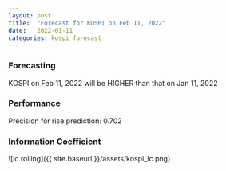 ```yaml
---
layout: post
title:  "Forecast for KOSPI on Feb 11, 2022"
date:   2022-01-11
categories: kospi forecast
---
```


### Forecasting
KOSPI on Feb 11, 2022 will be HIGHER than that on Jan 11, 2022

### Performance
Precision for rise prediction: 0.702

### Information Coefficient
![ic rolling]({{ site.baseurl }}/assets/kospi_ic.png)
